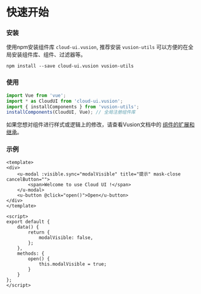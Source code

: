 # 快速开始

### 安装

使用npm安装组件库 `cloud-ui.vusion`, 推荐安装 `vusion-utils` 可以方便的在全局安装组件库、组件、过滤器等。

``` shell
npm install --save cloud-ui.vusion vusion-utils
```

### 使用

``` javascript
import Vue from 'vue';
import * as CloudUI from 'cloud-ui.vusion';
import { installComponents } from 'vusion-utils';
installComponents(CloudUI, Vue); // 全局注册组件库
```

如果您想对组件进行样式或逻辑上的修改，请查看Vusion文档中的 [组件的扩展和继承](https://vusion.github.io/guides/components)。

### 示例

```vue
<template>
<div>
    <u-modal :visible.sync="modalVisible" title="提示" mask-close cancelButton="">
        <span>Welcome to use Cloud UI !</span>
    </u-modal>
    <u-button @click="open()">Open</u-button>
</div>
</template>

<script>
export default {
    data() {
        return {
            modalVisible: false,
        };
    },
    methods: {
        open() {
            this.modalVisible = true;
        }
    }
};
</script>

```